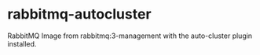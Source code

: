 # rabbitmq-autocluster
RabbitMQ Image from rabbitmq:3-management with the auto-cluster plugin installed.
